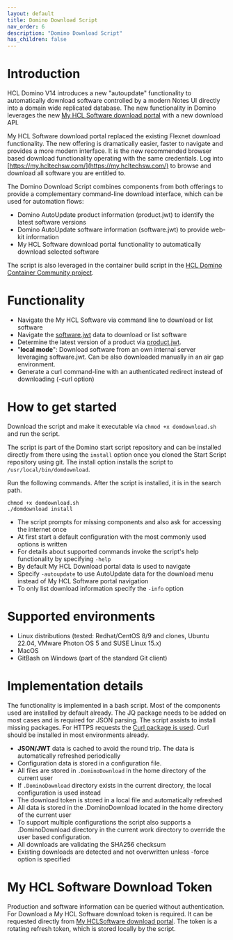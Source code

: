 ```yaml
---
layout: default
title: Domino Download Script
nav_order: 6
description: "Domino Download Script"
has_children: false
---
```


# Introduction

HCL Domino V14 introduces a new "autoupdate" functionality to automatically download software controlled by a modern Notes UI directly into a domain wide replicated database.
The new functionality in Domino leverages the new [My HCL Software download portal](https://my.hcltechsw.com/) with a new download API.

My HCL Software download portal replaced the existing Flexnet download functionality.
The new offering is dramatically easier, faster to navigate and provides a more modern interface.
It is the new recommended browser based download functionality operating with the same credentials.
Log into [https://my.hcltechsw.com/](https://my.hcltechsw.com/) to browse and download all software you are entitled to.

The Domino Download Script combines components from both offerings to provide a complementary command-line download interface, which can be used for automation flows:

- Domino AutoUpdate product information (product.jwt) to identify the latest software versions
- Domino AutoUpdate software information (software.jwt) to provide web-kit information
- My HCL Software download portal functionality to automatically download selected software

The script is also leveraged in the container build script in the [HCL Domino Container Community project](https://opensource.hcltechsw.com/domino-container/).


# Functionality

- Navigate the My HCL Software via command line to download or list software
- Navigate the [software.jwt](https://ds_infolib.hcltechsw.com/software.jwt) data to download or list software
- Determine the latest version of a product via [product.jwt](https://ds_infolib.hcltechsw.com/software.jwt).
- "**local mode**": Download software from an own internal server leveraging software.jwt.
  Can be also downloaded manually in an air gap environment.
- Generate a curl command-line with an authenticated redirect instead of downloading (-curl option)

# How to get started

Download the script and make it executable via `chmod +x domdownload.sh` and run the script.

The script is part of the Domino start script repository and can be installed directly from there using the `install` option once you cloned the Start Script repository using git. 
The install option installs the script to `/usr/local/bin/domdownload`.

Run the following commands. After the script is installed, it is in the search path.

```
chmod +x domdownload.sh
./domdownload install
```

- The script prompts for missing components and also ask for accessing the internet once
- At first start a default configuration with the most commonly used options is written
- For details about supported commands invoke the script's help functionality by specifying `-help`
- By default My HCL Download portal data is used to navigate
- Specify `-autoupdate` to use AutoUpdate data for the download menu instead of My HCL Software portal navigation
- To only list download information specify the `-info` option


# Supported environments

- Linux distributions (tested: Redhat/CentOS 8/9 and clones, Ubuntu 22.04, VMware Photon OS 5 and SUSE Linux 15.x)
- MacOS
- GitBash on Windows (part of the standard Git client)


# Implementation details

The functionality is implemented in a bash script.
Most of the components used are installed by default already. The JQ package needs to be added on most cases and is required for JSON parsing. The script assists to install missing packages.
For HTTPS requests the [Curl package is used](https://curl.se/). Curl should be installed in most environments already.

- **JSON/JWT** data is cached to avoid the round trip. The data is automatically refreshed periodically
- Configuration data is stored in a configuration file.
- All files are stored in `.DominoDownload` in the home directory of the current user
- If `.DominoDownload` directory exists in the current directory, the local configuration is used instead
- The download token is stored in a local file and automatically refreshed
- All data is stored in the .DominoDownload located in the home directory of the current user
- To support multiple configurations the script also supports a .DominoDownload directory in the current work directory to override the user based configuration.
- All downloads are validating the SHA256 checksum
- Existing downloads are detected and not overwritten unless -force option is specified


# My HCL Software Download Token

Production and software information can be queried without authentication.
For Download a My HCL Software download token is required. It can be requested directly from [My HCLSoftware download portal]( https://my.hcltechsw.com/tokens).
The token is a rotating refresh token, which is stored locally by the script.

